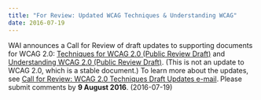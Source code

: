 ```yaml
---
title: "For Review: Updated WCAG Techniques & Understanding WCAG"
date: 2016-07-19
---
```

<p> <span class="description">WAI announces a Call for Review of draft updates to supporting documents for WCAG 2.0: <a href="http://www.w3.org/WAI/GL/2016/WD-WCAG20-TECHS-20160719/">Techniques for WCAG 2.0 (Public Review Draft)</a> and <a href="http://www.w3.org/WAI/GL/2016/WD-UNDERSTANDING-WCAG20-20160719/">Understanding WCAG 2.0 (Public Review Draft)</a>. (This is not an update to WCAG 2.0, which is a stable document.) To learn more about the updates, see <a href="https://lists.w3.org/Archives/Public/w3c-wai-ig/2016JulSep/0058.html">Call for Review: WCAG 2.0 Techniques Draft Updates e-mail</a>.<strong> </strong>Please submit comments by <strong>9 August 2016</strong>.</span> (<span class="date">2016-07-19</span>)</p>